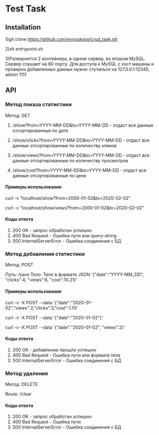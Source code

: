#  Test Task

## Installation
1)git clone https://github.com/evsyukoov/crud_task.git

2)sh entrypoint.sh

3)Развернется 2 контейнера, в одном сервер, во втором MySQL. Сервер слушает на 80 порту.
Для доступа к MySQL c хост машины и проверки добавленных данных нужно стучаться на 127.0.0.1:12345, admin 1111

## API

### Метод показа статистики

Метод: GET

1) /show?from=YYYY-MM-DD&to=YYYY-MM-DD - отдаст все данные отсортированные по дате
   
2) /show/clicks?from=YYYY-MM-DD&to=YYYY-MM-DD - отдаст все данные отсортированные по количеству кликов
   
3) /show/views?from=YYYY-MM-DD&to=YYYY-MM-DD - отдаст все данные отсортированные по количеству просмотров
   
4) /show/cost?from=YYYY-MM-DD&to=YYYY-MM-DD - отдаст все данные отсортированные по цене

#### Примеры использования

curl -v  "localhost/show?from=2000-01-02&to=2020-02-02"

curl -v  "localhost/show/views?from=2000-01-02&to=2020-02-02"

#### Коды ответа

1) 200 OK - запрос обработан успешно
2) 400 Bad Request - Ошибка пути или query-string
3) 500  InternalServerError - Ошибка соединения с БД

### Метод добавления статистики

Метод: POST

Путь: /save
Тело:  Тело в формате JSON '{"date":"YYYY-MM_DD", "clicks":4, "views":6, "cost":10.21}'

#### Примеры использования

curl -v -X POST --data '{"date":"2020-01-02","views":2,"clicks":3,"cost":1.11}'

curl -v -X POST --data '{"date":"2020-01-02"}'

curl -v -X POST --data '{"date":"2020-01-02", "views":2}'

#### Коды ответа

1) 200 OK - добавление прошло успешно
2) 400 Bad Request - Ошибка пути или формата тела
3) 500  InternalServerError - Ошибка соединения с БД
   

### Метод удаления

Метод: DELETE

Route: /clear

#### Коды ответа

1) 200 OK - запрос обработан успешно
2) 400 Bad Request - Ошибка пути
3) 500  InternalServerError - Ошибка соединения с БД